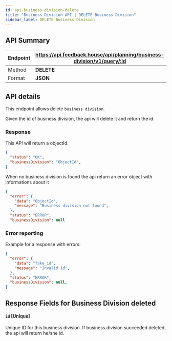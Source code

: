 ```yaml
---
id: api-business-division-delete
title: "Business Division API | DELETE Business Division"
sidebar_label: DELETE Business Division
---
```


## API Summary

| Endpoint | **https://api.feedback.house/api/planning/business-division/v1/query/:id** |
| -------- | ---------------------------------------------------------- |
| Method   | **DELETE**                                                 |
| Format   | **JSON**                                                   |

## API details

This endpoint allows delete `business division`.

Given the id of business division, the api will delete it and return the id.

### Response

This API will return a objectId.

```json
{
  "status": "OK",
  "businessDivision": "ObjectId",
}
```

When no business division is found the api return an error object with informations about it

```json
{
  "error": {
    "data": "ObjectId",
    "message": "Business division not found",
  },
  "status": "ERROR",
  "businessDivision": null
```

### Error reporting

Example for a response with errors:

```json
{
  "error": {
    "data": "fake_id",
    "message": "Invalid id",
  },
  "status": "ERROR",
  "businessDivision": null,
}
```

## Response Fields for Business Division deleted

#### `id` [Unique]

Unique ID for this business division. If business division succeeded deleted, the api will return he/she id.
